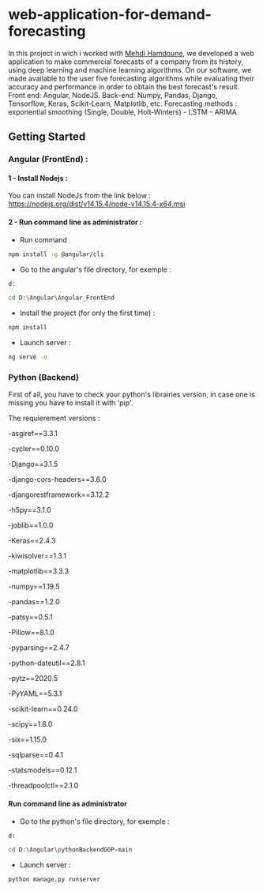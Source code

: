# web-application-for-demand-forecasting

In this project in wich i worked with [Mehdi Hamdoune](https://github.com/mehdi99hamd), we developed a web application to make commercial forecasts of a company from its history, using deep learning and machine learning algorithms. On our software, we made available to the user five forecasting algorithms while evaluating their accuracy and performance in order to obtain the best forecast's result.
Front end: Angular, NodeJS. 
Back-end: Numpy, Pandas, Django, Tensorflow, Keras, Scikit-Learn, Matplotlib, etc.
Forecasting methods : exponential smoothing (Single, Double, Holt-Winters) - LSTM - ARIMA.

## Getting Started

### Angular (FrontEnd) :

#### 1 - Install Nodejs :
You can install NodeJs from the link below : https://nodejs.org/dist/v14.15.4/node-v14.15.4-x64.msi

#### 2 - Run command line as administrator : 
- Run command 
```bash
npm install -g @angular/cli
```
- Go to the angular's file directory, for exemple : 
```bash
d:
```
```bash
cd D:\Angular\Angular_FrontEnd
```
- Install the project (for only the first time) : 
```bash
npm install
```
- Launch server :
```bash
ng serve -o
```

### Python (Backend) 
 First of all, you have to check your python's librairies version, in case one is missing you have to install it with 'pip'.
 
 The requierement versions :
 
-asgiref==3.3.1

-cycler==0.10.0

-Django==3.1.5
 
-django-cors-headers==3.6.0

-djangorestframework==3.12.2

-h5py==3.1.0

-joblib==1.0.0

-Keras==2.4.3

-kiwisolver==1.3.1

-matplotlib==3.3.3

-numpy==1.19.5

-pandas==1.2.0

-patsy==0.5.1

-Pillow==8.1.0

-pyparsing==2.4.7

-python-dateutil==2.8.1

-pytz==2020.5

-PyYAML==5.3.1

-scikit-learn==0.24.0

-scipy==1.6.0

-six==1.15.0

-sqlparse==0.4.1

-statsmodels==0.12.1

-threadpoolctl==2.1.0
 
 #### Run command line as administrator
- Go to the python's file directory, for exemple : 
```bash
d:
```
```bash
cd D:\Angular\pythonBackendGOP-main
```
- Launch server :
```bash
python manage.py runserver
```
